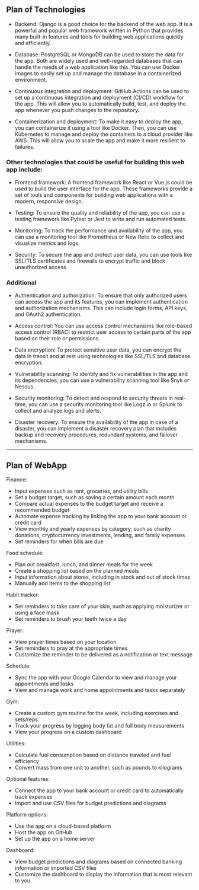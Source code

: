 ## Plan of Technologies

- Backend: Django is a good choice for the backend of the web app. It is a powerful and popular web framework written in Python that provides many built-in features and tools for building web applications quickly and efficiently.

- Database: PostgreSQL or MongoDB can be used to store the data for the app. Both are widely used and well-regarded databases that can handle the needs of a web application like this. You can use Docker images to easily set up and manage the database in a containerized environment.

- Continuous integration and deployment: GitHub Actions can be used to set up a continuous integration and deployment (CI/CD) workflow for the app. This will allow you to automatically build, test, and deploy the app whenever you push changes to the repository.

- Containerization and deployment: To make it easy to deploy the app, you can containerize it using a tool like Docker. Then, you can use Kubernetes to manage and deploy the containers to a cloud provider like AWS. This will allow you to scale the app and make it more resilient to failures.

### Other technologies that could be useful for building this web app include:

- Frontend framework: A frontend framework like React or Vue.js could be used to build the user interface for the app. These frameworks provide a set of tools and components for building web applications with a modern, responsive design.

- Testing: To ensure the quality and reliability of the app, you can use a testing framework like Pytest or Jest to write and run automated tests.

- Monitoring: To track the performance and availability of the app, you can use a monitoring tool like Prometheus or New Relic to collect and visualize metrics and logs.

- Security: To secure the app and protect user data, you can use tools like SSL/TLS certificates and firewalls to encrypt traffic and block unauthorized access.

### Additional

- Authentication and authorization: To ensure that only authorized users can access the app and its features, you can implement authentication and authorization mechanisms. This can include login forms, API keys, and OAuth2 authentication.

- Access control: You can use access control mechanisms like role-based access control (RBAC) to restrict user access to certain parts of the app based on their role or permissions.

- Data encryption: To protect sensitive user data, you can encrypt the data in transit and at rest using technologies like SSL/TLS and database encryption.

- Vulnerability scanning: To identify and fix vulnerabilities in the app and its dependencies, you can use a vulnerability scanning tool like Snyk or Nessus.

- Security monitoring: To detect and respond to security threats in real-time, you can use a security monitoring tool like Logz.io or Splunk to collect and analyze logs and alerts.

- Disaster recovery: To ensure the availability of the app in case of a disaster, you can implement a disaster recovery plan that includes backup and recovery procedures, redundant systems, and failover mechanisms.

---

## Plan of WebApp

Finance:
- Input expenses such as rent, groceries, and utility bills
- Set a budget target, such as saving a certain amount each month
- Compare actual expenses to the budget target and receive a recommended budget
- Automate expense tracking by linking the app to your bank account or credit card
- View monthly and yearly expenses by category, such as charity donations, cryptocurrency investments, lending, and family expenses
- Set reminders for when bills are due

Food schedule:
- Plan out breakfast, lunch, and dinner meals for the week
- Create a shopping list based on the planned meals
- Input information about stores, including in stock and out of stock times
- Manually add items to the shopping list

Habit tracker:
- Set reminders to take care of your skin, such as applying moisturizer or using a face mask
- Set reminders to brush your teeth twice a day

Prayer:
- View prayer times based on your location
- Set reminders to pray at the appropriate times
- Customize the reminder to be delivered as a notification or text message

Schedule:
- Sync the app with your Google Calendar to view and manage your appointments and tasks
- View and manage work and home appointments and tasks separately

Gym:
- Create a custom gym routine for the week, including exercises and sets/reps
- Track your progress by logging body fat and full body measurements
- View your progress on a custom dashboard

Utilities:
- Calculate fuel consumption based on distance traveled and fuel efficiency
- Convert mass from one unit to another, such as pounds to kilograms

Optional features:
- Connect the app to your bank account or credit card to automatically track expenses
- Import and use CSV files for budget predictions and diagrams

Platform options:
- Use the app on a cloud-based platform
- Host the app on GitHub
- Set up the app on a home server

Dashboard:
- View budget predictions and diagrams based on connected banking information or imported CSV files
- Customize the dashboard to display the information that is most relevant to you.



